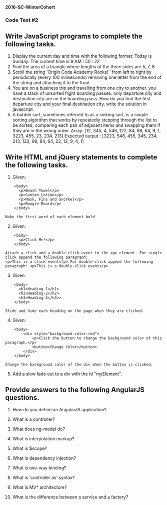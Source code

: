 #### 2016-SC-WinterCohort

### Code Test #2

## Write JavaScript programs to complete the following tasks.

1.  Display the current day and time with the following format:  Today is Sunday. The current time is 9 AM : 50 : 22
2.  Find the area of a triangle where lengths of the three sides are 5, 7, 8.
3.  Scroll the string 'Origin Code Academy Rocks! ' from left to right by periodically (every 100 miliseconds) removing one letter from the end of the string and attaching it to the front. 
4.  You are on a business trip and travelling from one city to another. you have a stack of unsorted flight boarding passes. only departure city and destination city are on the boarding pass. How do you find the first departure city and your final destination city, write the solution in javascript.
5. A bubble sort, sometimes referred to as a sinking sort, is a simple sorting algorithm that works by repeatedly stepping through the list to be sorted, comparing each pair of adjacent items and swapping them if they are in the wrong order. 
Array: [12, 345, 4, 546, 122, 84, 98, 64, 9, 1, 3223, 455, 23, 234, 213]
Expected output : [3223, 546, 455, 345, 234, 213, 122, 98, 84, 64, 23, 12, 9, 4, 1]


## Write HTML and jQuery statements to complete the following tasks.

1.  Given:
```
	<body>
	  <p>Beach Towel</p>
	  <p>Suntan Lotion</p>
	  <p>Mask, Fins and Snorkel</p>
	  <p>Boogie Board</p>
	</body>
```
	Make the first word of each element bold

2. Given:
```
 	<body>
 	  <p>Click Me!</p>
 	</body>
 ```
 
 	Attach a click and a double-click event to the <p> element. For single click append the following paragraph: 
	<p>This is a click event</p> For double-click append the following paragraph: <p>This is a double-click event</p>

3. Given: 
```	
	<body>
 	  <h1>Heading-1</h1>
 	  <h2>Heading-2</h2>
 	  <h3>Heading-3</h3>>
 	</body>
```
	Slide and hide each heading on the page when they are clicked.

4. Given:
```
	<body>
		<div style="background-color:red"> 
			<p>Click the button to change the background color of this paragraph.</p> 
			<button>Change Color</button> 
		</div>
	</body>
```
	Change the background color of the div when the button is clicked.

5. 	Add a slow fade out to a div with the id "myElement".


## Provide answers to the following AngularJS questions.

1. How do you define an AngularJS application?

2. What is a controller?

3. What does ng-model do?

4. What is interpolation markup?

5. What is $scope?

6. What is dependency injection?

7. What is two-way binding?

8. What is 'controller as' syntax?

9. What is MV* architecture?

10. What is the difference between a service and a factory?